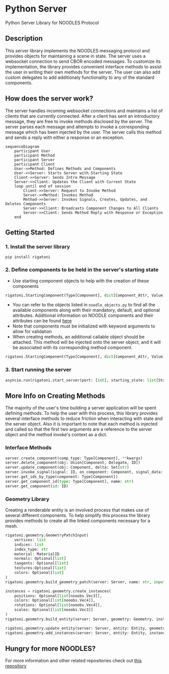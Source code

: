 # Python Server

Python Server Library for NOODLES Protocol

## Description
This server library implements the NOODLES messaging protocol and provides objects for maintaining a scene in state. The server uses a websocket connection to send CBOR encoded messages. To customize its implementation, the library provides convenient interface methods to assist the user in writing their own methods for the server. The user can also add custom delegates to add additionaly functionality to any of the standard components.

## How does the server work?
The server handles incoming websocket connections and maintains a list of clients that are currently connected. After a client has sent an introductory message, they are free to invoke methods disclosed by the server. The server parses each message and attempts to invoke a corresponding message which has been injected by the user. The server calls this method and sends a reply with either a response or an exception. 

```mermaid
sequenceDiagram
    participant User
    participant Method
    participant Server
    participant Client
    User->>Method: Defines Methods and Components
    User->>Server: Starts Server with Starting State
    Client->>Server: Sends Intro Message
    Server->>Client: Updates the Client with Current State
    loop until end of session
        Client->>Server: Request to Invoke Method
        Server->>Method: Invokes Method
        Method->>Server: Invokes Signals, Creates, Updates, and Deletes Components
        Server->>Client: Broadcasts Component Changes to All Clients
        Server->>Client: Sends Method Reply with Response or Exception
    end
```

## Getting Started
### 1. Install the server library

```pip install rigatoni```

### 2. Define components to be held in the server's starting state
- Use starting component objects to help with the creation of these components
```python
rigatoni.StartingComponent(Type[Component], dict[Component_Attr, Value])
```
- You can refer to the objects listed in `noodle_objects.py` to find all the available components along with their mandatory, default, and optional attributes. Additional information on NOODLE components and their attributes can be found [here](https://github.com/InsightCenterNoodles/message_spec)
- Note that components must be initialized with keyword arguments to allow for validation
- When creating methods, an additional callable object should be attached. This method will be injected onto the server object, and it will be associated with its corresponding method component.

```python
rigatoni.StartingComponent(Type[Component], dict[Component_Attr, Value], Callable)
```

### 3. Start running the server

```python
asyncio.run(rigatoni.start_server(port: [int], starting_state: list[StartingComponent]))
```

## More Info on Creating Methods
The majority of the user's time building a server application will be spent defining methods. To help the user with this process, this library provides several interface methods to reduce friction when interacting with state and the server object. Also it is important to note that each method is injected and called so that the first two arguments are a reference to the server object and the method invoke's context as a dict.

### Interface Methods
```python
server.create_component(comp_type: Type[Component], **kwargs)
server.delete_component(obj: Union[Component, Delegate, ID])
server.update_component(obj: Component, delta: Set[str)
server.invoke_signal(signal: ID, on_component: Component, signal_data: list[Any])
server.get_ids_by_type(component: Type[Component])
server.get_component_id(type: Type[Component], name: str)
server.get_component(id: ID)
```

### Geometry Library
Creating a renderable entity is an involved process that makes use of several different components. To help simplify this process the library provides methods to create all the linked components necessary for a mesh.

```python
rigatoni.geometry.GeometryPatchInput(
    vertices: list
    indices: list
    index_type: str 
    material: MaterialID
    normals: Optional[list] 
    tangents: Optional[list]
    textures:Optional[list] 
    colors: Optional[list]
)
rigatoni.geometry.build_geometry_patch(server: Server, name: str, input: GeometryPatchInput)

instances = rigatoni.geometry.create_instances(
    positions: Optional[list[nooobs.Vec3]], 
    colors: Optional[list[nooobs.Vec4]], 
    rotations: Optional[list[nooobs.Vec4]], 
    scales: Optional[list[nooobs.Vec3]]
)
rigatoni.geometry.build_entity(server: Server, geometry: Geometry, instances: Optional[Mat4])

rigatoni.geometry.update_entity(server: Server, entity: Entity, geometry: Optional[Geometry], instances: Optional[Mat4])
rigatoni.geometry.add_instances(server: Server, entity: Entity, instances: Mat4)
```


## Hungry for more NOODLES?
For more information and other related repositories check out [this repository](https://github.com/InsightCenterNoodles)
